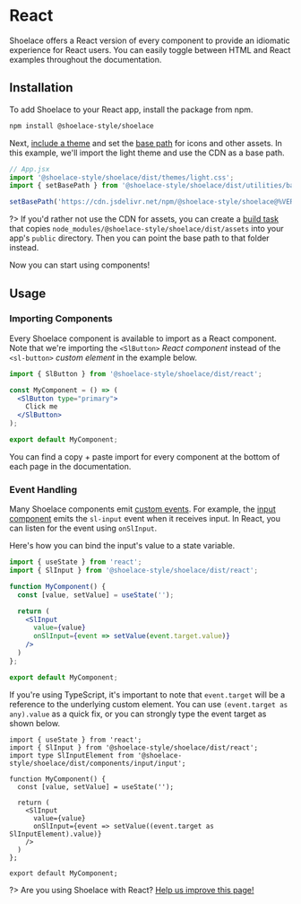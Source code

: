 # React

Shoelace offers a React version of every component to provide an idiomatic experience for React users. You can easily toggle between HTML and React examples throughout the documentation.

## Installation

To add Shoelace to your React app, install the package from npm.

```bash
npm install @shoelace-style/shoelace
```

Next, [include a theme](/getting-started/themes) and set the [base path](/getting-started/installation#setting-the-base-path) for icons and other assets. In this example, we'll import the light theme and use the CDN as a base path.

```jsx
// App.jsx
import '@shoelace-style/shoelace/dist/themes/light.css';
import { setBasePath } from '@shoelace-style/shoelace/dist/utilities/base-path';

setBasePath('https://cdn.jsdelivr.net/npm/@shoelace-style/shoelace@%VERSION%/dist/');
```

?> If you'd rather not use the CDN for assets, you can create a [build task](https://webpack.js.org/plugins/copy-webpack-plugin/) that copies `node_modules/@shoelace-style/shoelace/dist/assets` into your app's `public` directory. Then you can point the base path to that folder instead.

Now you can start using components!

## Usage

### Importing Components

Every Shoelace component is available to import as a React component. Note that we're importing the `<SlButton>` _React component_ instead of the `<sl-button>` _custom element_ in the example below.

```jsx
import { SlButton } from '@shoelace-style/shoelace/dist/react';

const MyComponent = () => (
  <SlButton type="primary">
    Click me
  </SlButton>
);

export default MyComponent;
```

You can find a copy + paste import for every component at the bottom of each page in the documentation.

### Event Handling

Many Shoelace components emit [custom events](https://developer.mozilla.org/en-US/docs/Web/API/CustomEvent). For example, the [input component](/components/input) emits the `sl-input` event when it receives input. In React, you can listen for the event using `onSlInput`.

Here's how you can bind the input's value to a state variable.

```jsx
import { useState } from 'react';
import { SlInput } from '@shoelace-style/shoelace/dist/react';

function MyComponent() {
  const [value, setValue] = useState('');

  return (
    <SlInput 
      value={value} 
      onSlInput={event => setValue(event.target.value)} 
    />
  )
};

export default MyComponent;
```

If you're using TypeScript, it's important to note that `event.target` will be a reference to the underlying custom element. You can use `(event.target as any).value` as a quick fix, or you can strongly type the event target as shown below.

```tsx
import { useState } from 'react';
import { SlInput } from '@shoelace-style/shoelace/dist/react';
import type SlInputElement from '@shoelace-style/shoelace/dist/components/input/input';

function MyComponent() {
  const [value, setValue] = useState('');

  return (
    <SlInput 
      value={value} 
      onSlInput={event => setValue((event.target as SlInputElement).value)} 
    />
  )
};

export default MyComponent;
```

?> Are you using Shoelace with React? [Help us improve this page!](https://github.com/shoelace-style/shoelace/blob/next/docs/frameworks/react.md)

